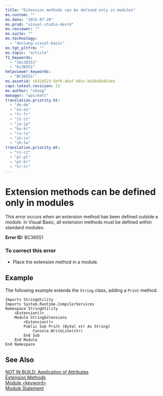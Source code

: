 ```yaml
---
title: "Extension methods can be defined only in modules"
ms.custom: ""
ms.date: "2015-07-20"
ms.prod: "visual-studio-dev14"
ms.reviewer: ""
ms.suite: ""
ms.technology: 
  - "devlang-visual-basic"
ms.tgt_pltfrm: ""
ms.topic: "article"
f1_keywords: 
  - "vbc36551"
  - "bc36551"
helpviewer_keywords: 
  - "BC36551"
ms.assetid: c832d523-5bf6-4baf-b91c-bd26d94453ed
caps.latest.revision: 22
ms.author: "shoag"
manager: "wpickett"
translation.priority.ht: 
  - "de-de"
  - "es-es"
  - "fr-fr"
  - "it-it"
  - "ja-jp"
  - "ko-kr"
  - "ru-ru"
  - "zh-cn"
  - "zh-tw"
translation.priority.mt: 
  - "cs-cz"
  - "pl-pl"
  - "pt-br"
  - "tr-tr"
---
```

# Extension methods can be defined only in modules
This error occurs when an extension method has been defined outside a module. In Visual Basic, all extension methods must be defined within standard modules.  
  
 **Error ID:** BC36551  
  
### To correct this error  
  
-   Place the extension method in a module.  
  
## Example  
 The following example extends the `String` class, adding a `Print` method.  
  
```  
Imports StringUtility  
Imports System.Runtime.CompilerServices  
Namespace StringUtility  
    <Extension()> _  
    Module StringExtensions  
        <Extension()> _  
        Public Sub Print (ByVal str As String)  
            Console.WriteLine(str)  
        End Sub  
    End Module  
End Namespace  
```  
  
## See Also  
 [NOT IN BUILD: Application of Attributes](http://msdn.microsoft.com/en-us/2b1703ed-4437-49b3-bc0b-568094324f47)   
 [Extension Methods](../Topic/Extension%20Methods%20\(Visual%20Basic\).md)   
 [Module \<keyword>](../Topic/Module%20%3Ckeyword%3E%20\(Visual%20Basic\).md)   
 [Module Statement](../Topic/Module%20Statement.md)